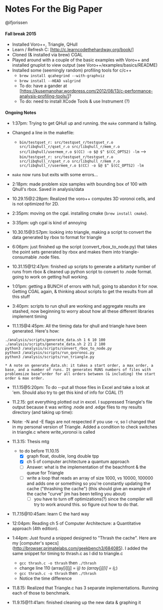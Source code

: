 # Notes For the Big Paper
@ifjorissen

#### Fall break 2015
  * Installed Voro++, Triangle, QHull
  * Learn / Refresh C: [http://c.learncodethehardway.org/book/]
  * Cloned (& installed via brew) CGAL
  * Played around with a couple of the basic examples with Voro++ and installed gnuplot to view output (see Voro++/examples/basics/README)
  * Installed some (seemingly random) profiling tools for c/c++
    * `brew install qcahegrind --with-graphviz`
    * `brew install --HEAD valgrind`
    * To do: have a gander at [https://kusemanohar.wordpress.com/2012/08/13/c-performance-analysis-profiling-tools/]?
    * To do: need to install XCode Tools & use Instrument (?)

#### Ongoing Notes
  * 1:37pm: Trying to get QHull up and running. the `make` command is failing.
  * Changed a line in the makefile:
    * `bin/testqset_r: src/testqset_r/testqset_r.o src/libqhull_r/qset_r.o src/libqhull_r/mem_r.o src/libqhull/usermem_r.o
  $(CC) -o $@ $^ $(CC_OPTS2) -lm` --> `bin/testqset_r: src/testqset_r/testqset_r.o src/libqhull_r/qset_r.o src/libqhull_r/mem_r.o src/libqhull_r/usermem_r.o
  $(CC) -o $@ $^ $(CC_OPTS2) -lm`
  * `make` now runs but exits with some errors...
  * 2:18pm: made problem size samples with bounding box of 100 with Qhull's rbox. Saved in analysis/data

  * 10.29.15@2:28pm: Realized the voro++ computes 3D voronoi cells, and is not optimized for 2D.
  * 2:35pm: moving on the cgal. installing cmake (`brew install cmake`).
  * 3:35pm: ugh cgal is kind of annoying

  * 10.30.15@3:57pm: looking into triangle, making a script to convert the data generated by rbox to format for triangle
  * 6:06pm: just finished up the script (convert_rbox_to_node.py) that takes the point sets generated by rbox and makes them into triangle-consumable .node files.

  * 10.31.15@12:47pm: finished up scripts to generate a arbitarty number of runs from rbox & cleaned up python script to convert to .node format. going to work on getting hull working.
  * 1:01pm: getting a BUNCH of errors with hull, going to abandon it for now. Getting CGAL again, & thinking about scripts to get the results from all this stuff
  * 3:40pm: scripts to run qhull are working and aggregate results are stashed, now beginning to worry about how all these different libraries implement timing

  * 11.1.15@4:45pm: All the timing data for qhull and triangle have been generated. Here's how:

  ```
  ./analysis/scripts/generate_data.sh 1 6 10 100
  ./analysis/scripts/generate_data.sh 2 21 2 100
  python3 /analysis/scripts/convert_rbox_to_node.py
  python3 /analysis/scripts/run_qvoronoi.py
  python3 /analysis/scripts/run_triangle.py

  ```

    * A note on generate_data.sh: it takes a start order, a max order, a base, and a number of runs. It generates RUNS numbers of files with problemsize base^order for all orders between (& including) the start order & max order.

  * 11.1.15@5:20pm: To do --put all those files in Excel and take a look at 'em. Should also try to get this kind of info for CGAL (?)

  * 11.2.15: got everything plotted out in excel. I suppressed Triangle's file output because it was writing .node and .edge files to my results directory (and taking up time):
   * Note: -N and -E flags are not respected if you use -v, so I changed that in my personal version of Triangle. Added a condition to check switches in triangle.c where write_voronoi is called
   
  * 11.3.15: Thesis mtg
    * to do before 11.10.15
      - [x] graph float, double, long double tpp
      - [x] ch 5 of computer architecture a quantum approach
      - [ ] Answer: what is the implementation of the beachfront & the queue for Triangle
      - [ ] write a loop that reads an array of size 1000, vs 10000, 100000 and adds one or something so you're constantly updating the cache ("thrashing the cache") (this should give an example of the cache "curve" jim has been telling you about)
         - [ ] you have to turn off optimizations(?) since the compiler will try to work around this. so figure out how to do that.

* 11.7.15@10:45am: learn C the hard way
* 12:04pm: Reading ch 5 of Computer Architecture: a Quantitative approach (4th edition).
* 1:44pm: Just found a snipped designed to "Thrash the cache". Here are my [computer's specs] (http://browser.primatelabs.com/geekbench3/684085). I added the same snippet for timing to thrash.c as I did to triangle.c
  * `gcc thrash.c -o thrash` then `./thrash`
  * change  line 110 (array[i][j] = i*j) to (array[j][i] = i*j;)
  * `gcc thrash.c -o thrash` then `./thrash`
  * Notice the time difference

* 11.8.15: Realized that Triangle.c has 3 separate implementations. Running each of those to benchmark.
* 11.9.15@11:41am: finished cleaning up the new data & graphing it






